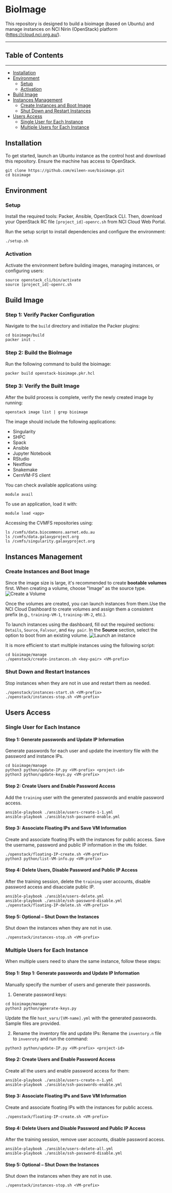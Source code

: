 # BioImage
This repository is designed to build a bioimage (based on Ubuntu) and manage instances on NCI Nirin (OpenStack) platform (https://cloud.nci.org.au/).

----------------------------
## Table of Contents
----------------------------
* [Installation](#installation)
* [Environment](#environment)
    * [Setup](#setup)
    * [Activation](#activation)
* [Build Image](#build-image)
* [Instances Management](#instances-management)
    * [Create Instances and Boot Image](#create-instances-and-boot-image)
    * [Shut Down and Restart Instances](#shut-down-and-restart-the-instances)
* [Users Access](#users-access)
    * [Single User for Each Instance](#single-user-for-each-instance)
    * [Multiple Users for Each Instance](#multiple-users-for-each-instance)

## Installation

To get started, launch an Ubuntu instance as the control host and download this repository. Ensure the machine has access to OpenStack.
```
git clone https://github.com/eileen-xue/bioimage.git
cd bioimage
```

## Environment

### Setup
Install the required tools: Packer, Ansible, OpenStack CLI. Then, download your OpenStack RC file `[project_id]-openrc.sh` from NCI Cloud Web Portal.

Run the setup script to install dependencies and configure the environment:
```
./setup.sh
```

### Activation
Activate the environment before building images, managing instances, or configuring users:
```
source openstack_cli/bin/activate
source [project_id]-openrc.sh
```

## Build Image

### Step 1: Verify Packer Configuration
Navigate to the `build` directory and initialize the Packer plugins:
```
cd bioimage/build
packer init .
```

### Step 2: Build the BioImage
Run the following command to build the bioimage:
```
packer build openstack-bioimage.pkr.hcl
```

### Step 3: Verify the Built Image
After the build process is complete, verify the newly created image by running:
```
openstack image list | grep bioimage
```
The image should include the following applications:
- Singularity
- SHPC
- Spack
- Ansible
- Jupyter Notebook
- RStudio
- Nextflow
- Snakemake
- CernVM-FS client

You can check available applications using:
```
module avail
```

To use an application, load it with:
```
module load <app>
```

Accessing the CVMFS repositories using:
```
ls /cvmfs/data.biocommons.aarnet.edu.au
ls /cvmfs/data.galaxyproject.org
ls /cvmfs/singularity.galaxyproject.org

```

## Instances Management

### Create Instances and Boot Image
Since the image size is large, it's recommended to create **bootable volumes** first. When creating a volume, choose "Image" as the source type.
![Create a Volume](screenshots/nirin-1.jpg)

Once the volumes are created, you can launch instances from them.Use the NCI Cloud Dashboard to create volumes and assign them a consistent prefix (e.g., `training-VM-1`, `training-VM-2`, etc.).

To launch instances using the dashboard, fill out the required sections: `Details`, `Source`, `Falvour`, and `Key pair`. In the **Source** section, select the option to boot from an existing volume.
![Launch an instance](screenshots/nirin-2.jpg)

It is more efficient to start multiple instances using the following script:
```
cd bioimage/manage
./openstack/create-instances.sh <key-pair> <VM-prefix>
```

### Shut Down and Restart Instances
Stop instances when they are not in use and restart them as needed.
```
./openstack/instances-start.sh <VM-prefix>
./openstack/instances-stop.sh <VM-prefix>
```

## Users Access 

### Single User for Each Instance

#### Step 1: Generate passwords and Update IP Information
Generate passwords for each user and update the inventory file with the password and instance IPs.
```
cd bioimage/manage
python3 python/update-IP.py <VM-prefix> <project-id>
python3 python/update-keys.py <VM-prefix>
```

#### Step 2: Create Users and Enable Password Access
Add the `training` user with the generated passwords and enable password access.
```
ansible-playbook ./ansible/users-create-1-1.yml
ansible-playbook ./ansible/ssh-password-enable.yml
```

#### Step 3: Associate Floating IPs and Save VM Information
Create and associate floating IPs with the instances for public access. Save the username, password and public IP information in the `VMs` folder.
```
./openstack/floating-IP-create.sh <VM-prefix>
python3 python/list-VM-info.py <VM-prefix>
```

#### Step 4: Delete Users, Disable Password and Public IP Access
After the training session, delete the `training` user accounts, disable password access and disacciate public IP.
```
ansible-playbook ./ansible/users-delete.yml
ansible-playbook ./ansible/ssh-password-disable.yml
./openstack/floating-IP-delete.sh <VM-prefix>
```

#### Step 5: Optional – Shut Down the Instances
Shut down the instances when they are not in use. 
```
./openstack/instances-stop.sh <VM-prefix>
```

### Multiple Users for Each Instance
When multiple users need to share the same instance, follow these steps:

#### Step 1: Step 1: Generate passwords and Update IP Information
Manually specify the number of users and generate their passwords.

1. Generate password keys:
```
cd bioimage/manage
python3 python/generate-keys.py
```

Update the file `host_vars/[VM-name].yml` with the generated passwords. Sample files are provided.

2. Rename the inventory file and update IPs:
Rename the `inventory.n` file to `invenroty` and run the command:
```
python3 python/update-IP.py <VM-prefix> <project-id>
```

#### Step 2: Create Users and Enable Password Access
Create all the users and enable password access for them:
```
ansible-playbook ./ansible/users-create-n-1.yml
ansible-playbook ./ansible/ssh-passwords-enable.yml
```

#### Step 3: Associate Floating IPs and Save VM Information
Create and associate floating IPs with the instances for public access. 
```
./openstack/floating-IP-create.sh <VM-prefix>
```

#### Step 4: Delete Users and Disable Password and Public IP Access
After the training session, remove user accounts, disable password access.
```
ansible-playbook ./ansible/users-delete-all.yml
ansible-playbook ./ansible/ssh-password-disable.yml
```

#### Step 5: Optional – Shut Down the Instances
Shut down the instances when they are not in use. 
```
./openstack/instances-stop.sh <VM-prefix>
```